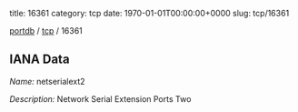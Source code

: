 title: 16361
category: tcp
date: 1970-01-01T00:00:00+0000
slug: tcp/16361

[portdb](/) / [tcp](/category/tcp.html) / 16361


## IANA Data

_Name:_ netserialext2

_Description:_ Network Serial Extension Ports Two

